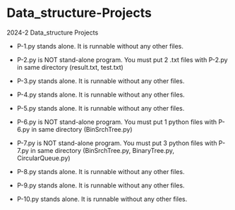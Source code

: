 # Data_structure-Projects
2024-2 Data_structure Projects



* P-1.py stands alone. It is runnable without any other files.
* P-2.py is NOT stand-alone program. You must put 2 .txt files with P-2.py in same directory (result.txt, test.txt)
* P-3.py stands alone. It is runnable without any other files.


* P-4.py stands alone. It is runnable without any other files.
* P-5.py stands alone. It is runnable without any other files.
* P-6.py is NOT stand-alone program. You must put 1 python files with P-6.py in same directory (BinSrchTree.py)
* P-7.py is NOT stand-alone program. You must put 3 python files with P-7.py in same directory (BinSrchTree.py, BinaryTree.py, CircularQueue.py)

* P-8.py stands alone. It is runnable without any other files.
* P-9.py stands alone. It is runnable without any other files.

* P-10.py stands alone. It is runnable without any other files.
